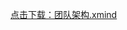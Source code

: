 
<a href="团队架构.xmind" download="团队架构.xmind">点击下载：团队架构.xmind</a>

[∨_∨]: (禁止套娃)

[^_^]: (date:2020-05-10)
